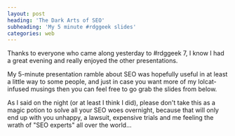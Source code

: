 ```yaml
---
layout: post
heading: 'The Dark Arts of SEO'
subheading: 'My 5 minute #rdggeek slides'
categories: web
---
```


Thanks to everyone who came along yesterday to #rdggeek 7, I know I had a great evening and really enjoyed the other presentations.

My 5-minute presentation ramble about SEO was hopefully useful in at least a little way to some people, and just in case you want more of my lolcat-infused musings then you can feel free to go grab the slides from below.

As I said on the night (or at least I think I did), please don't take this as a magic potion to solve all your SEO woes overnight, because that will only end up with you unhappy, a lawsuit, expensive trials and me feeling the wrath of "SEO experts" all over the world...

<!-- Replace missing image from http://media.chris-alexander.co.uk/wp-content/uploads/2010/04/zip.png -->

